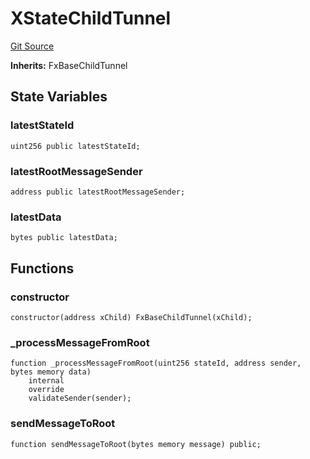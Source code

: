 # XStateChildTunnel
[Git Source](https://github.com/Passageway-Protocol/passageway-contracts/blob/b1d863b56b7778896c93bea0b98299fccb2c787f/contracts/polygon/stateTransfer/StateChildTunnel.sol)

**Inherits:**
FxBaseChildTunnel


## State Variables
### latestStateId

```solidity
uint256 public latestStateId;
```


### latestRootMessageSender

```solidity
address public latestRootMessageSender;
```


### latestData

```solidity
bytes public latestData;
```


## Functions
### constructor


```solidity
constructor(address xChild) FxBaseChildTunnel(xChild);
```

### _processMessageFromRoot


```solidity
function _processMessageFromRoot(uint256 stateId, address sender, bytes memory data)
    internal
    override
    validateSender(sender);
```

### sendMessageToRoot


```solidity
function sendMessageToRoot(bytes memory message) public;
```


